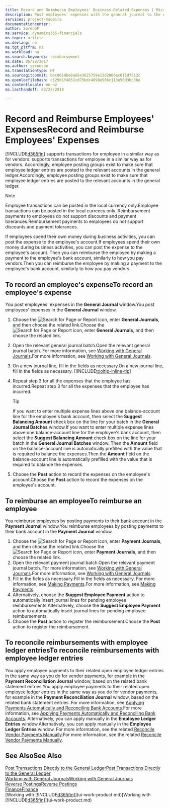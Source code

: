 ```yaml
---
title: Record and Reimburse Employees' Business-Related Expenses | Microsoft Docs
description: Post employees' expenses with the general journal to the employee's account and later post a payment to the employee's bank account to reimburse for the business-related expense.
services: project-madeira
documentationcenter: 
author: SorenGP
ms.service: dynamics365-financials
ms.topic: article
ms.devlang: na
ms.tgt_pltfrm: na
ms.workload: na
ms.search.keywords: reimbursement
ms.date: 06/28/2017
ms.author: sgroespe
ms.translationtype: HT
ms.sourcegitcommit: bec0619be0a65e3625759e13d2866ac615d7513c
ms.openlocfilehash: c12561f4851cd75bdc4098e506c113e50d3bc3be
ms.contentlocale: en-nz
ms.lasthandoff: 03/22/2018

---
```

# <a name="record-and-reimburse-employees-expenses"></a><span data-ttu-id="4ac65-103">Record and Reimburse Employees' Expenses</span><span class="sxs-lookup"><span data-stu-id="4ac65-103">Record and Reimburse Employees' Expenses</span></span>
[!INCLUDE[d365fin](includes/d365fin_md.md)]<span data-ttu-id="4ac65-104"> supports transactions for employee in a similar way as for vendors.</span><span class="sxs-lookup"><span data-stu-id="4ac65-104"> supports transactions for employee in a similar way as for vendors.</span></span> <span data-ttu-id="4ac65-105">Accordingly, employee posting groups exist to make sure that employee ledger entries are posted to the relevant accounts in the general ledger.</span><span class="sxs-lookup"><span data-stu-id="4ac65-105">Accordingly, employee posting groups exist to make sure that employee ledger entries are posted to the relevant accounts in the general ledger.</span></span>

> [!NOTE]  
> <span data-ttu-id="4ac65-106">Employee transactions can be posted in the local currency only.</span><span class="sxs-lookup"><span data-stu-id="4ac65-106">Employee transactions can be posted in the local currency only.</span></span> <span data-ttu-id="4ac65-107">Reimbursement payments to employees do not support discounts and payment tolerances.</span><span class="sxs-lookup"><span data-stu-id="4ac65-107">Reimbursement payments to employees do not support discounts and payment tolerances.</span></span>

<span data-ttu-id="4ac65-108">If employees spend their own money during business activities, you can post the expense to the employee's account.</span><span class="sxs-lookup"><span data-stu-id="4ac65-108">If employees spend their own money during business activities, you can post the expense to the employee's account.</span></span> <span data-ttu-id="4ac65-109">Then you can reimburse the employee by making a payment to the employee's bank account, similarly to how you pay vendors.</span><span class="sxs-lookup"><span data-stu-id="4ac65-109">Then you can reimburse the employee by making a payment to the employee's bank account, similarly to how you pay vendors.</span></span>

## <a name="to-record-an-employees-expense"></a><span data-ttu-id="4ac65-110">To record an employee's expense</span><span class="sxs-lookup"><span data-stu-id="4ac65-110">To record an employee's expense</span></span>
<span data-ttu-id="4ac65-111">You post employees' expenses in the **General Journal** window.</span><span class="sxs-lookup"><span data-stu-id="4ac65-111">You post employees' expenses in the **General Journal** window.</span></span>
1. <span data-ttu-id="4ac65-112">Choose the ![Search for Page or Report](media/ui-search/search_small.png "Search for Page or Report icon") icon, enter **General Journals**, and then choose the related link.</span><span class="sxs-lookup"><span data-stu-id="4ac65-112">Choose the ![Search for Page or Report](media/ui-search/search_small.png "Search for Page or Report icon") icon, enter **General Journals**, and then choose the related link.</span></span>
2. <span data-ttu-id="4ac65-113">Open the relevant general journal batch.</span><span class="sxs-lookup"><span data-stu-id="4ac65-113">Open the relevant general journal batch.</span></span> <span data-ttu-id="4ac65-114">For more information, see [Working with General Journals](ui-work-general-journals.md).</span><span class="sxs-lookup"><span data-stu-id="4ac65-114">For more information, see [Working with General Journals](ui-work-general-journals.md).</span></span>
3. <span data-ttu-id="4ac65-115">On a new journal line, fill in the fields as necessary.</span><span class="sxs-lookup"><span data-stu-id="4ac65-115">On a new journal line, fill in the fields as necessary.</span></span> [!INCLUDE[tooltip-inline-tip](includes/tooltip-inline-tip_md.md)]    
4. <span data-ttu-id="4ac65-116">Repeat step 3 for all the expenses that the employee has incurred.</span><span class="sxs-lookup"><span data-stu-id="4ac65-116">Repeat step 3 for all the expenses that the employee has incurred.</span></span>

    > [!TIP]  
    > <span data-ttu-id="4ac65-117">If you want to enter multiple expense lines above one balance-account line for the employee's bank account, then select the **Suggest Balancing Amount** check box on the line for your batch in the **General Journal Batches** window.</span><span class="sxs-lookup"><span data-stu-id="4ac65-117">If you want to enter multiple expense lines above one balance-account line for the employee's bank account, then select the **Suggest Balancing Amount** check box on the line for your batch in the **General Journal Batches** window.</span></span> <span data-ttu-id="4ac65-118">Then the **Amount** field on the balance-account line is automatically prefilled with the value that is required to balance the expenses.</span><span class="sxs-lookup"><span data-stu-id="4ac65-118">Then the **Amount** field on the balance-account line is automatically prefilled with the value that is required to balance the expenses.</span></span>
5. <span data-ttu-id="4ac65-119">Choose the **Post** action to record the expenses on the employee's account.</span><span class="sxs-lookup"><span data-stu-id="4ac65-119">Choose the **Post** action to record the expenses on the employee's account.</span></span>

## <a name="to-reimburse-an-employee"></a><span data-ttu-id="4ac65-120">To reimburse an employee</span><span class="sxs-lookup"><span data-stu-id="4ac65-120">To reimburse an employee</span></span>
<span data-ttu-id="4ac65-121">You reimburse employees by posting payments to their bank account in the **Payment Journal** window.</span><span class="sxs-lookup"><span data-stu-id="4ac65-121">You reimburse employees by posting payments to their bank account in the **Payment Journal** window.</span></span>
1. <span data-ttu-id="4ac65-122">Choose the ![Search for Page or Report](media/ui-search/search_small.png "Search for Page or Report icon") icon, enter **Payment Journals**, and then choose the related link.</span><span class="sxs-lookup"><span data-stu-id="4ac65-122">Choose the ![Search for Page or Report](media/ui-search/search_small.png "Search for Page or Report icon") icon, enter **Payment Journals**, and then choose the related link.</span></span>
2. <span data-ttu-id="4ac65-123">Open the relevant payment journal batch.</span><span class="sxs-lookup"><span data-stu-id="4ac65-123">Open the relevant payment journal batch.</span></span> <span data-ttu-id="4ac65-124">For more information, see [Working with General Journals](ui-work-general-journals.md).</span><span class="sxs-lookup"><span data-stu-id="4ac65-124">For more information, see [Working with General Journals](ui-work-general-journals.md).</span></span>
3. <span data-ttu-id="4ac65-125">Fill in the fields as necessary.</span><span class="sxs-lookup"><span data-stu-id="4ac65-125">Fill in the fields as necessary.</span></span> <span data-ttu-id="4ac65-126">For more information, see [Making Payments](payables-make-payments.md).</span><span class="sxs-lookup"><span data-stu-id="4ac65-126">For more information, see [Making Payments](payables-make-payments.md).</span></span>
4. <span data-ttu-id="4ac65-127">Alternatively, choose the **Suggest Employee Payment** action to automatically insert journal lines for pending employee reimbursements.</span><span class="sxs-lookup"><span data-stu-id="4ac65-127">Alternatively, choose the **Suggest Employee Payment** action to automatically insert journal lines for pending employee reimbursements.</span></span>
5. <span data-ttu-id="4ac65-128">Choose the **Post** action to register the reimbursement.</span><span class="sxs-lookup"><span data-stu-id="4ac65-128">Choose the **Post** action to register the reimbursement.</span></span>  

## <a name="to-reconcile-reimbursements-with-employee-ledger-entries"></a><span data-ttu-id="4ac65-129">To reconcile reimbursements with employee ledger entries</span><span class="sxs-lookup"><span data-stu-id="4ac65-129">To reconcile reimbursements with employee ledger entries</span></span>
<span data-ttu-id="4ac65-130">You apply employee payments to their related open employee ledger entries in the same way as you do for vendor payments, for example in the **Payment Reconciliation Journal** window, based on the related bank statement entries.</span><span class="sxs-lookup"><span data-stu-id="4ac65-130">You apply employee payments to their related open employee ledger entries in the same way as you do for vendor payments, for example in the **Payment Reconciliation Journal** window, based on the related bank statement entries.</span></span> <span data-ttu-id="4ac65-131">For more information, see [Applying Payments Automatically and Reconciling Bank Accounts](receivables-apply-payments-auto-reconcile-bank-accounts.md).</span><span class="sxs-lookup"><span data-stu-id="4ac65-131">For more information, see [Applying Payments Automatically and Reconciling Bank Accounts](receivables-apply-payments-auto-reconcile-bank-accounts.md).</span></span> <span data-ttu-id="4ac65-132">Alternatively, you can apply manually in the **Employee Ledger Entries** window.</span><span class="sxs-lookup"><span data-stu-id="4ac65-132">Alternatively, you can apply manually in the **Employee Ledger Entries** window.</span></span> <span data-ttu-id="4ac65-133">For more information, see the related [Reconcile Vendor Payments Manually](payables-how-apply-purchase-transactions-manually.md).</span><span class="sxs-lookup"><span data-stu-id="4ac65-133">For more information, see the related [Reconcile Vendor Payments Manually](payables-how-apply-purchase-transactions-manually.md).</span></span>  

## <a name="see-also"></a><span data-ttu-id="4ac65-134">See Also</span><span class="sxs-lookup"><span data-stu-id="4ac65-134">See Also</span></span>
[<span data-ttu-id="4ac65-135">Post Transactions Directly to the General Ledger</span><span class="sxs-lookup"><span data-stu-id="4ac65-135">Post Transactions Directly to the General Ledger</span></span>](finance-how-post-transactions-directly.md)  
[<span data-ttu-id="4ac65-136">Working with General Journals</span><span class="sxs-lookup"><span data-stu-id="4ac65-136">Working with General Journals</span></span>](ui-work-general-journals.md)  
[<span data-ttu-id="4ac65-137">Reverse Postings</span><span class="sxs-lookup"><span data-stu-id="4ac65-137">Reverse Postings</span></span>](finance-how-reverse-journal-posting.md)  
[<span data-ttu-id="4ac65-138">Finance</span><span class="sxs-lookup"><span data-stu-id="4ac65-138">Finance</span></span>](finance.md)  
<span data-ttu-id="4ac65-139">[Working with [!INCLUDE[d365fin](includes/d365fin_md.md)]](ui-work-product.md)</span><span class="sxs-lookup"><span data-stu-id="4ac65-139">[Working with [!INCLUDE[d365fin](includes/d365fin_md.md)]](ui-work-product.md)</span></span>  

